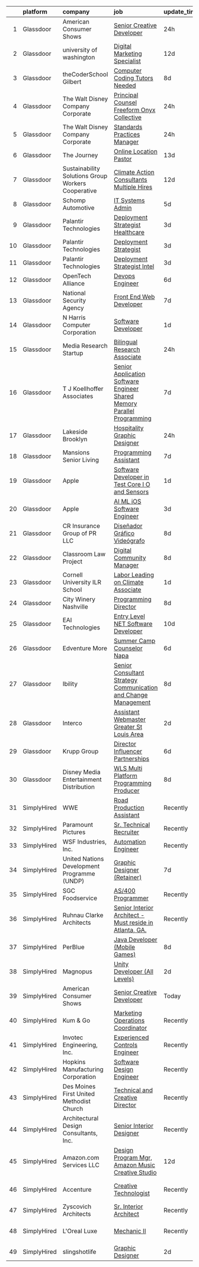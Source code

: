 

|    | platform    | company                                            | job                                                                                                                                                                                                                                                                                                                                                                                                                                                                                                                                                                                                                                                                                                                                                                                                                                                                                                                                                                                                                                                                                                                                                                                                                                                                                                                                                                                   | update_time   | location                     |
|---:|:------------|:---------------------------------------------------|:--------------------------------------------------------------------------------------------------------------------------------------------------------------------------------------------------------------------------------------------------------------------------------------------------------------------------------------------------------------------------------------------------------------------------------------------------------------------------------------------------------------------------------------------------------------------------------------------------------------------------------------------------------------------------------------------------------------------------------------------------------------------------------------------------------------------------------------------------------------------------------------------------------------------------------------------------------------------------------------------------------------------------------------------------------------------------------------------------------------------------------------------------------------------------------------------------------------------------------------------------------------------------------------------------------------------------------------------------------------------------------------|:--------------|:-----------------------------|
|  1 | Glassdoor   | American Consumer Shows                            | [Senior Creative Developer](https://www.glassdoor.com/partner/jobListing.htm?pos=112&ao=1110586&s=58&guid=00000181b369fe43846eff68e01dc46f&src=GD_JOB_AD&t=SR&vt=w&ea=1&cs=1_f6aaa6ed&cb=1656572477483&jobListingId=1007970558307&cpc=1120CD366D53BFD9&jrtk=3-0-1g6pmjvjbg4d0801-1g6pmjvjojoqf800-b7deb99b90d15670--6NYlbfkN0C_W2lilyPG5cn45zLqKUj4kAXsYkOfw2aTcO7iv8jUnihV1OApUPdGkzJ3AomHn0vI1fuYrBUDab365Seb4-JM0cPtBrWR_a5xAMQQeb3HOkR-XAVS-EmOFJk0agdUfC7IcvW9x4OY6w6xa4yhdL9-teLzFPCTTFPIJ-Afh2rwz3QKlciYP5hA5XyM4xhgAif8IYpSr_-U73a1Xhnj-ozZe-PRVBBD7OiUTlXVCextjshdYwW6ipEncZHQmUXhgC-iYimkYlSX-GDkQMfQiov0TO-C2wvMeUbbdlMtj7kTtLa_hgYyeRfPUOvk5GlQrNxkPd-8m2AjDbediwn_vb_Ss8LXzyG9EI6vH51ZH6zG0-K2FLDDz2ODW-wMWQIVLkPle9f0KorqRiJ7H78vYupX5JLFLdx5GH0wSYlejcmCVTMK5bLn4S1zx1_2-blj9vlahNC-UrCZ3ngiBZHKhaqSiNvzSXmvyf72VgHcFK0LMsCmmfV0RdQtAb2YKrmN8Rw%3D)                                                                                                                                                                                                                                                                                                                                                                                                                                                                                                                    | 24h           | Remote                       |
|  2 | Glassdoor   | university of washington                           | [Digital Marketing Specialist](https://www.glassdoor.com/partner/jobListing.htm?pos=123&ao=1110586&s=58&guid=00000181b369fe43846eff68e01dc46f&src=GD_JOB_AD&t=SR&vt=w&cs=1_2c2b67d9&cb=1656572477484&jobListingId=1007947679267&cpc=C63BD00756FD6F58&jrtk=3-0-1g6pmjvjbg4d0801-1g6pmjvjojoqf800-8a0539b4ee6b8d92--6NYlbfkN0DohHzQxeOxX_wriD7Kc2ucdN3pLwFBHMbTh_EvgRw2ky5_gow8mNcADqyvKjjpt2CgfZ1kYtPeBfUWKrNA_78jGbLUvVnxgijOjKogB892KoZSK5POCtj0fWIO5RKy2pjUzFeNW_5ReyelMGoggyNGVsSfbfDQZvNNeSYjA_acxWafiDlWfUWlbmBnEAwZI5f1cy1umPLyh9aYKCo2YB-DtA2cXDzuYkmeAUV4h-mlyUbvrqW0-dXx6-tWZ24FbBF3FlTZ1zqOVh86Eb4zfXNZtderP25O4_APGcJJESFto2y2XmweLuQX4gQqtr5NfyB6M6dZq9ZZ9dxSktqKdPL7Xmw4wY2NNaPE7COLBmHMGlmarc7WiLkEspXhPY2tMXl2qEM3lFRZQPGPBLFQMSi3mmCkpTiDxLcseijoi2guvWMov_lKDU_ZJk6UbqcaILnPzvV3kAASnxI0SKrC3wIaymCfGYm7_iP1EB5B0PlBJncycsG4JPm2G45DSbynREs1f6OAfGUqp3HZ2xRj78Qa1g0hUChJDschWzILD6_rcFTx3CKE_3Ubu11_ArCE7WkPej1sP8Hadov0p37T7fHs)                                                                                                                                                                                                                                                                                                                                                                                                                                    | 12d           | Seattle, WA                  |
|  3 | Glassdoor   | theCoderSchool Gilbert                             | [Computer Coding Tutors Needed](https://www.glassdoor.com/partner/jobListing.htm?pos=116&ao=1110586&s=58&guid=00000181b369fe43846eff68e01dc46f&src=GD_JOB_AD&t=SR&vt=w&ea=1&cs=1_30726e9c&cb=1656572477484&jobListingId=1007954651030&cpc=C3517E2410EFB392&jrtk=3-0-1g6pmjvjbg4d0801-1g6pmjvjojoqf800-413a95676fccb1ad--6NYlbfkN0DWtRa9NJfjQIs4MWRRqD4F41esfMsK79cV24t80VXfzfpF_nI5kuqSwZy1gxs4mp46hucab0H-UYTVdCZ5Lo0AXqB3qhS59IMK7IeLLAxvBN_atJ6V7ipQaQMl7Fzn0jWUpqLLU6geUfXN_0GC1p2nAH9UgatD4agRBBX5ZGgUF5Rspg_8E8KKNmhmuoLkrKj-2_lP0Sh6g3iAD2-spByVYIcciA7sGdfKvV54e4qizBiKTRDLeyjsEpgna-GXcY6O3zglSqVRFLYWY0s10NcabpHc9Sx_ts1pXVSuojF2oAnnHU7tVfMDLOUr45s4r6JZTn3pp0Oh6oQYzCxpbaprun3LeNNLRSjP0GzGVGIlhPUc73Zb_4OZYMQc2mvsWBkszK3a0n_GEaHhvZDsLVFusW2m8vu9x-gd-hadsm7zj90rCIDUQ-uQV-lpTlQFgx4EswCuwSypMBvIQN0TDHstANrNWxdZnUVT4_5-EbsMv9-CE0p5FFFRvuqHWCTCmcXwN5PLpzrsIg%3D%3D)                                                                                                                                                                                                                                                                                                                                                                                                                                                                                                  | 8d            | Gilbert, AZ                  |
|  4 | Glassdoor   | The Walt Disney Company  Corporate                 | [Principal Counsel  Freeform   Onyx Collective](https://www.glassdoor.com/partner/jobListing.htm?pos=117&ao=1110586&s=58&guid=00000181b369fe43846eff68e01dc46f&src=GD_JOB_AD&t=SR&vt=w&cs=1_d413954a&cb=1656572477483&jobListingId=1007971307454&cpc=14D5209370AEC984&jrtk=3-0-1g6pmjvjbg4d0801-1g6pmjvjojoqf800-e66066d84e18368e--6NYlbfkN0DAFTyt7pbDCC2JPO79CSdi1dIb81yjczP5qsKcZIxgiYm3-7g-689UEQatzShMJRVxzQ-B08GfY8ONkOLg96P8v27TH1Ms7lVpKmEXr-sLny9L78Gz6uXJEtvkP-in7YAB2lOdrxgzyVzMObvRglmHzfMx187D3yZFIrD2GzmOReD4K4bKtyJ2A95rgpEb6JIRJokdNH888AhqXnea2RDk_giCkls9LURT2uSn7ME5x8P8_aL7pKnaz0fLm25syG4J8BJSF4fMH7gwj3v0szN1bJpStBmGUMpOTDSGo0Liro2H---65ek3fUabjZV-NE_O8bJQ_DGNUD62ndIWbMPNPsALPBFWx-4g_bE0uuDWf8VvKjMPy0yFXV5m9yEW1BeBl0iq8_wkcYOhP8xXmuxNuJOjiPwJ5WAEMoNjRpJH_ROHV91qUQbsvNnzr1FzJcqpGWwxMoZTBA%3D%3D)                                                                                                                                                                                                                                                                                                                                                                                                                                                                                                                                                       | 24h           | Burbank, CA                  |
|  5 | Glassdoor   | The Walt Disney Company  Corporate                 | [Standards   Practices Manager](https://www.glassdoor.com/partner/jobListing.htm?pos=119&ao=1110586&s=58&guid=00000181b369fe43846eff68e01dc46f&src=GD_JOB_AD&t=SR&vt=w&cs=1_3df5bde2&cb=1656572477484&jobListingId=1007971307449&cpc=AF02A54CD0F60729&jrtk=3-0-1g6pmjvjbg4d0801-1g6pmjvjojoqf800-c6bfefaa4789feec--6NYlbfkN0DAFTyt7pbDCC2JPO79CSdi1dIb81yjczP5qsKcZIxgiYm3-7g-689UEQatzShMJRVxzQ-B08GfY0CgBG4JcjDx_l22Xc5xKYc9h5BEcvd3IwkfDJGZ0ZWsVP9a99pLCxZiqM_NodzaYcPGs99N-a7YZioK2jxalJlPeeqD_ziwJBlv-lkknmX7atcveRdzqgTHSq53G1ncycURmR2Jtclu7b5b-0xpIQNDRwkX-O4X5vWGk8GqIjqqXPGpb_ke9u-D1-ftGrNh2U_jUknLOBrFY15M1PqXI5JAn5Fybfu3g9dpYYRX9ZGmyjaZfN5E0e3hJZUXAlQqbS-bJBLMU-1oQ9-X2LnYDDMibjJNx75qJW5UxtMWMiGejs2qowwcpbM4wUFLb_ZoTHC3J_d9-5W-Ztg1i3AXJTJTHokRsIeOAXxiULdwn1CVYLpNupquW60HFI0lTS6_zg%3D%3D)                                                                                                                                                                                                                                                                                                                                                                                                                                                                                                                                                                       | 24h           | Burbank, CA                  |
|  6 | Glassdoor   | The Journey                                        | [Online Location Pastor](https://www.glassdoor.com/partner/jobListing.htm?pos=102&ao=1110586&s=58&guid=00000181b369fe43846eff68e01dc46f&src=GD_JOB_AD&t=SR&vt=w&ea=1&cs=1_b52f3c2d&cb=1656572477481&jobListingId=1007944879859&cpc=8EBC6093F3E034FB&jrtk=3-0-1g6pmjvjbg4d0801-1g6pmjvjojoqf800-b4a4b1c5b92e0f10--6NYlbfkN0CNayYzF1mBaI40OgT78t3Q2d9IxlwDzhsYR4HK7epYUe4Qw0M7PF9Gn59fSGdQkTAzzU-BJB8hWeYfoMbCY8vnI9ioQ3E0I30g2ftwdTPTy7QvQ7dPytKLCdsDJckzrtfJlvLLuQs_M06fUV8JvVhJDQqz3fEAG78F_pUNYV0cjwKYlkTBK6XIPD48VK4-txNbLiVlhTc4TM8t7ck8ROkAhhcdGqDTSk3bvIlfzjKSGJ0cPGkoN0yu8VxcJgZh3aPZQtb70MxQEavWVuPJ8NXT3dSgG7Ow1-ghY2UQ8x5JihKujtrWB_19w2ObbbK8HWHOMR8n-sfDobYNCwq28UKCjL9UrGWmnNir6ajEQrDa2992Kx9caGplmkZovhsPvDPV8o527Zdd6UDt1OCrFMK2w5BggrsC_f345sTFzToEzpfJYEHS-KitoCKzK3SGLwMd6xxWSxmcSESNDBD0wmzkuP42DE1skq2u5sQ4q_6LgzN52oDB_Zygka1HVDdrFBQwnxDhMeh_xg%3D%3D)                                                                                                                                                                                                                                                                                                                                                                                                                                                                                                         | 13d           | Newark, DE                   |
|  7 | Glassdoor   | Sustainability Solutions Group Workers Cooperative | [Climate Action Consultants  Multiple Hires ](https://www.glassdoor.com/partner/jobListing.htm?pos=103&ao=1110586&s=58&guid=00000181b369fe43846eff68e01dc46f&src=GD_JOB_AD&t=SR&vt=w&ea=1&cs=1_c4165272&cb=1656572477481&jobListingId=1007947496033&cpc=92BEE8AC7E71C1CB&jrtk=3-0-1g6pmjvjbg4d0801-1g6pmjvjojoqf800-534572766a31773d--6NYlbfkN0DtdU5R-ToAv2xdkvsd8oJSGFfCO0ehaV5AhNAfMTO2EF-sZKwSWNbtTab7pIrGIWq0I2HzVvocq3jUtLrkRJTgFrlcZFGMge_EZdy0y1uq5TIFYoj-trbVIzdU2tcZMz-l-6YffNgEWhkmHp1FGqRo-O3ptfdg9eiQPSj1x3PJXzrqgp5LHxpZM4AsnfKgRk6RS3T_LynEn6nL1HTRk3TwpVm_3lmglEWt9_sED4p-MkC6BpHBfJey_M-9v22PDRrddujRyvuau-eSoqeA6h75pjQ8cLow0MLps7yn6R0qYso_OfB_VVw7rZ8xokr5nBK96e6GoQXqAkHmKRh0-P_i0ds-DI2sUYxxp3yT_mwEENa9FqOC9hjkunCl_Y62hJ6QLW-2_Dj-SbSkRu1lDu-T49kTQZrZwO8ObUq5HN2Glve9iOU2tF2vvN8WE_HSsyzhf69cz8TGXTX7SMTmEzktpS4MzOjAp3tLXUAyLboDFoJDGf-8Fk2uZRT6mIyv4wqoc9wEFz2rS9Z6MdzFDF4-AjYbDTEQ2c8%3D)                                                                                                                                                                                                                                                                                                                                                                                                                                                                  | 12d           | Remote                       |
|  8 | Glassdoor   | Schomp Automotive                                  | [IT Systems Admin](https://www.glassdoor.com/partner/jobListing.htm?pos=105&ao=1110586&s=58&guid=00000181b369fe43846eff68e01dc46f&src=GD_JOB_AD&t=SR&vt=w&cs=1_86e32234&cb=1656572477481&jobListingId=1007961841572&cpc=292986E5893862A2&jrtk=3-0-1g6pmjvjbg4d0801-1g6pmjvjojoqf800-3bb18efab67f0d6a--6NYlbfkN0A8ZMKG7zTudAAPfQw79Y0U7EdReUZql8HHyjY-vKvFpAGYXyW-fDsC_LNPfhfx_2nnZOusIQ8ZRPOQmvM4hGvCxzY9KggaOdbOVImb4icAhQOczWnoQ-oiZSj7xeIOO_aK3J6rLCGjz0n7jHG32-ksxk1odIoRVCuF8R4RcKiIGhIyO8odR0xDA3CNZSir4tgKj7A2v-B9zRKBHoaL4knzv_Bddf103iB9pCivlP1cNIvmasZntxZi8tEP1ncmZkWpdLsoO2RGvswqOYW2cT1eEuzf_OV-SiN5yMWr3udjw0cFoEnX9VdE2soSxJlY5XV_PEm3jysEHbX1k5BokfUBq-fOmn3hoJ7wkJ5Et89WNJjTOqS3bWjHW2IDF2vp12SeIrVSksC61YZqWV40Qne1bJRFOc3x0ewRkp_TMlStiCxTNkAuyhZ2_3ssxn9ko_G1thj4PBxOvRNpOFOHAS-5pp3OkZ6oSZUmFCiFu5rhV3Ting-0AJxeBuQpA7hdufn0Qh0RDuvgpadSZr80qmB6z6Q5S3N8APK5bK1AEx5R2HHIE_jU9fD7PywAdDTAVwfuGDMNeOVnr6MfvPSX-YjGZI0pjG2fdtM39rDMhtRGfVlOLsJIR2LEFffw6UBYInGPGoJcJ7ZJ_C6SfGsBKRMDz4HgdghcK1hp539ok6ke8ibZToPJ4S4RhBuvYVgCT1Hig0qlzmb2YQOE8X8P1TSwb9wpCXsC1TtZE5lSIUdq6n1UnSxOGMoay9-IUe5Gs7NnoP4sgtxYb1_FzW_hmGOhQm71_clj7JbkizSAHkzslwBTs33U50dY1kOUN3vXWDh8MpQKd7BGZlh3cdCUVxag3QHgEz6kebGmBu-0kgKs5DUMeVhybeuwqe024NATJYq5dplySkgvO0ZspIrNTuMrqBvGCenhAjyHFEPZqx7MpgkiIxx7grIC3oMTECG_mMWXwCQ5cXR0lpM2KJOLyu9M)                                                | 5d            | Highlands Ranch, CO          |
|  9 | Glassdoor   | Palantir Technologies                              | [Deployment Strategist   Healthcare](https://www.glassdoor.com/partner/jobListing.htm?pos=111&ao=1110586&s=58&guid=00000181b369fe43846eff68e01dc46f&src=GD_JOB_AD&t=SR&vt=w&cs=1_a71ee396&cb=1656572477482&jobListingId=1007964756153&cpc=AA7790897323AD50&jrtk=3-0-1g6pmjvjbg4d0801-1g6pmjvjojoqf800-9c95cfb3b797bad9--6NYlbfkN0Brd2bbJv--kwJLf5E6dthOUocw0FyT9949Kzz66cUevmgVuLUFWYj_oOBcuZnSDrNAJFZvqBCyTzUUcVvoJsrmcd5meaS7ZIbuivOH8JDbotkgLTy_BF-KlRAoI0PujbG_HrYuhyWcMc4Wmvzs1Le9gY1j6oLwXhHI5JZuSkzzLcy08PxnzJrmBQPmU0s9fEF3wDgjgh0qtL4JS5lEocLeyC9_4MkyI10v52vQyGO0UoEMIY6MfPi7A7RbKH2sFX989yNZ8Y40_PMJY2o8IcRYs5U31mczxtjmjZUNdVHntxt2PaMkhQnIYUlNj_UOfIUgSWN2O0_KfCNL81BjkAOTMph6a3xxzfl6TJvqtD3LXUji-OaigUQHIWk90ktEdBpxUBR21rPMeVQ8h_HtQ3i6okG54xyGJx8UuxX2vhFMDAp-cI6Q1ro-yxWBqMGPnMg%3D)                                                                                                                                                                                                                                                                                                                                                                                                                                                                                                                                                                                | 3d            | New York, NY                 |
| 10 | Glassdoor   | Palantir Technologies                              | [Deployment Strategist](https://www.glassdoor.com/partner/jobListing.htm?pos=114&ao=1110586&s=58&guid=00000181b369fe43846eff68e01dc46f&src=GD_JOB_AD&t=SR&vt=w&cs=1_9be4465f&cb=1656572477483&jobListingId=1007964754558&cpc=01C0F35AFA5AA31B&jrtk=3-0-1g6pmjvjbg4d0801-1g6pmjvjojoqf800-6d368272253746ef--6NYlbfkN0Brd2bbJv--kwJLf5E6dthOUocw0FyT9949Kzz66cUevmgVuLUFWYj_oOBcuZnSDrNAJFZvqBCyTzhawPcfYIMZZsY7mA7LzH7k6Y03MXMzDb7QgqfgSLBAvUT9j0VqihKqbrG_er_hGf9qzBM1cBt1lWcms1Bm5sZOFV7sfmrh-6QtcTGpbjySAkfyFeVrwoUsenC6jdXrLKx8PP0S2Fnc9H096O8oHHhFAUqxZ3oTxVofrZVUpK6lcRQ7o88ylK27VGWxNlMhnPCcBaw0tHE4NQSH9jI2ISb1ORovVp4egKqMrvNYY9Dtc_yASvRXICIGe0y-_p90Hsn-Y1QBLxDJS6JKehf11tt1WEIKuBJpGtAuF3Wcz3zTP6MX8pssySOB7_3l-89ujE-3tu_u9EuZgkNrQ52ytZol3q62Wg-YkcNcV2Mlx5A6W4muWhbZjLo%3D)                                                                                                                                                                                                                                                                                                                                                                                                                                                                                                                                                                                             | 3d            | Washington, DC               |
| 11 | Glassdoor   | Palantir Technologies                              | [Deployment Strategist   Intel](https://www.glassdoor.com/partner/jobListing.htm?pos=113&ao=1110586&s=58&guid=00000181b369fe43846eff68e01dc46f&src=GD_JOB_AD&t=SR&vt=w&cs=1_5630630f&cb=1656572477483&jobListingId=1007964754569&cpc=AA7790897323AD50&jrtk=3-0-1g6pmjvjbg4d0801-1g6pmjvjojoqf800-dad86821b9c8234f--6NYlbfkN0Brd2bbJv--kwJLf5E6dthOUocw0FyT9949Kzz66cUevmgVuLUFWYj_oOBcuZnSDrNAJFZvqBCyT2BQptC6qWX4IJQfaVMFkdFwLd2v42_DpK2KVdr2fR5wevYHL7HFkUMop1EZ9rCT4eTBDctmeNBs1zS9zje0V7bd3prU5YJqsCaUnw5PpC7VlFpz0ossnboY04uJcltCwa6D69UDfCzcraS8jbopHm07uRd5-SOKtYQfEuc-it66vqWEjbQiuyRkuEQjGmIthsfgt9VG4pMiZCbcLLGzWxmBqm2tgqGASpaa6_iljaEduE42PrnjD8qgD21stlXs61zI7XSLmwFJrrjKb8Ul099nRLfB7o6EvqnlFS6mEZdrINLo1bL0Bse6-GDXWbvn-QFHblkmgobm01rLpvZZsx6ys41fsWWSf80d_dWHJpzG_7vBxrJxL0E%3D)                                                                                                                                                                                                                                                                                                                                                                                                                                                                                                                                                                                     | 3d            | Washington, DC               |
| 12 | Glassdoor   | OpenTech Alliance                                  | [Devops Engineer](https://www.glassdoor.com/partner/jobListing.htm?pos=104&ao=1110586&s=58&guid=00000181b369fe43846eff68e01dc46f&src=GD_JOB_AD&t=SR&vt=w&cs=1_1cf737d6&cb=1656572477481&jobListingId=1007960758723&cpc=179A63ACDFA89555&jrtk=3-0-1g6pmjvjbg4d0801-1g6pmjvjojoqf800-4d83bbb3af78ed1d--6NYlbfkN0AZhccrYCUSJlZEde1UnGXnwlG1V9FU8luw-eezWnVYrwkZU9Nn3vDPADy_ZHLbFy3yfDlspQDcW4cmR2Ldsa663osCdoH65t4n9b3ADjIZKia4Wh32fzz4ISQTuTiL0FbWqpPoFG-yg-mF21YPvQfOLIpEnM61qJqEBrVaSxUAlpDXt8BGTuW_cdZ9-YwoCievFYWOnFBzPYnLsy8afVsgrCoCAbaHZb5TcGZfz366c6TcwtgZGD16zuVMgTmtZsNOo9foSA2mn8MH5h1WIC_7DZfmQ6cZq7C1YL8Wh6-lm5Q05gVPz2F4q-c6AkhpZoK1U2wyR6Dc5fZsM7Y-8ImIfD2hKZl3es325CZ4sv1oLW0A_7xs2unS6z9FZd8yNdv-9g6XdReACLQYiAdQDHohvCLOg9hhdH42gLPd6r-k-zvMFiRS19uz_cxNHOOtd5o%3D)                                                                                                                                                                                                                                                                                                                                                                                                                                                                                                                                                                                                   | 6d            | Phoenix, AZ                  |
| 13 | Glassdoor   | National Security Agency                           | [Front End Web Developer](https://www.glassdoor.com/partner/jobListing.htm?pos=127&ao=1110586&s=58&guid=00000181b369fe43846eff68e01dc46f&src=GD_JOB_AD&t=SR&vt=w&cs=1_e630b0b6&cb=1656572477484&jobListingId=1007957279298&cpc=723ADC3DFE402989&jrtk=3-0-1g6pmjvjbg4d0801-1g6pmjvjojoqf800-7043e58df719583b--6NYlbfkN0AC5S5KfpcrE62cRuYLg6qW_HWiPjKHP06qk-AGfbwYtGlr3wcSMURH9oqKq1q2FCfY-DrG8Aq1mWNcuIgXlub4Gzg7YdF0VQylb8Djye0uQJEe6MR1DUIybqRonvXJC4HR2ZuZ1_Xqm01-MXkHzJlQ_YRjbuVLHkd51UrRYPjoNLmqZ6_SOCRp3ha1CkQTJasX8EaOksBhShDvzlpgWjwQ5FwJDwYi4lVR05wJvIN9jrDSR-vJBy_0lkYUdEcDudUw-0uYgVo7Jh6wn5kL_1hGpPXhwprAqNaumq5IRdl9omTaWtJAPmkFWN516x5MgGmoyHmWFP25dyI6-Z2Jhj22nB08rlNv7Ab1s1GpMm2Mw5wcZEcTNFdXL7F6A1kK_3bW32mPMwC7SYU3Zr2UQ2h688zKBFYlMrR6D4wFtsZBD1r3C31DLbtZ2cvXC0GwUYC6ffnNPHygKoO9QN3zs3cLzsLYrQHqe_0%3D)                                                                                                                                                                                                                                                                                                                                                                                                                                                                                                                                                           | 7d            | Fort Meade, MD               |
| 14 | Glassdoor   | N  Harris Computer Corporation                     | [Software Developer](https://www.glassdoor.com/partner/jobListing.htm?pos=122&ao=1110586&s=58&guid=00000181b369fe43846eff68e01dc46f&src=GD_JOB_AD&t=SR&vt=w&cs=1_7c6d41f1&cb=1656572477484&jobListingId=1007968556628&cpc=9DC6E4D8324653EE&jrtk=3-0-1g6pmjvjbg4d0801-1g6pmjvjojoqf800-116bc002428a099c--6NYlbfkN0ABGFc2BqpsDO18QcIal-P8isxvnk46K7l3jdSXbRK7SXMucg0lEI2k2ZIB27VbWCsRrhFjy9kzmeZR84tqSG0TBgLp7OKRIpZ3sj30Yr4oZqQY-85gpUEpMNsipIhJ6SipHxeo2MyysBFGRwMMHN6FJtzqNNAMOxluo9uSRFSVsspXAd2F2aug5JH4-RdsZFzKkEjtXe1cEHrfnz6PVvGVfnbkpqAQAzcMdm4YJarfStHgDptywfBXfgOcPcQiZT1c9-raw1GrVHePc--pek_UQJYa4Keo_ZCsy1s8iwXlMGKFG2VMmn2hCfGJZ0EoRGnxcuUFQmpS0o3dhW2RWU02lm7ELVGdJfxVs1tVHGpiTxo6awryjKGiQCkacjkzIc3ZXXu86u5UP9XYH3P4yR5afx_C0yNWPmb0pqb-sP9_OQtv1-Fe1KoEgiUcQd_q95s2TLuIdW3q_3utph2q6_r5KxuPQw7gsfhKK9T6Pt9Mbf1Kih0C9U_xgLdkbzvu0CxzU8QwwJToC0uc5VBkHGCi9CWn7ukj6y-BtPvmdMhW36SJmtWunJbd)                                                                                                                                                                                                                                                                                                                                                                                                                                                                              | 1d            | Remote                       |
| 15 | Glassdoor   | Media Research Startup                             | [Bilingual Research Associate](https://www.glassdoor.com/partner/jobListing.htm?pos=124&ao=1110586&s=58&guid=00000181b369fe43846eff68e01dc46f&src=GD_JOB_AD&t=SR&vt=w&ea=1&cs=1_c9ae7bdd&cb=1656572477484&jobListingId=1007970972585&cpc=18C9CE28155C17C5&jrtk=3-0-1g6pmjvjbg4d0801-1g6pmjvjojoqf800-084eaa838c3f1e67--6NYlbfkN0CaNrT6nWOTfz-nhbI4mduRv3BUH8-RVHyXpTAVin_xInkpwnCs_iFKswyvmujIq7tD1ZMpCNnCzZMY7woqIKiZB3hofcllRJ5pNklokVXbk0OEwyoVLZJBw32GcfF-qBwbOplQd11ZKrLu4tIWGQGgUgCiTqKGyucgVxNeNE0cF3f5_UJX_fvj0lIjqz0Ak1H6YwaxsReFvUnvojpuj9u6NHe9h8sd9StU5RAbswiMn5iu7MGT-ydvm1LiUkQlOeMe9fWWQRHajQdhG5z4mhVItoYJ7CJGec_fmWe92K187iLilQi2AJ7y_rybJrISW4_RacUbLIJXzxAagsxyOuegvlbi6XyJsd77cAJ0-H8smRzX_kZyI7l6k47dbXowZ62OkKuiARBywCbsDQU6imxCVVfpcv6wV91jxu8OjJ-AJXil4PEaNdv_hFO6bYMivZHR5Qj6k9rxfFX2OpOmXy42VpCbztCFP_6oCAMeNxE1fJZlIrxT1CBOmgBjyHk__5Q%3D)                                                                                                                                                                                                                                                                                                                                                                                                                                                                                                                 | 24h           | Remote                       |
| 16 | Glassdoor   | T J  Koellhoffer   Associates                      | [Senior Application Software Engineer  Shared Memory Parallel Programming](https://www.glassdoor.com/partner/jobListing.htm?pos=101&ao=1110586&s=58&guid=00000181b369fe43846eff68e01dc46f&src=GD_JOB_AD&t=SR&vt=w&ea=1&cs=1_247332b1&cb=1656572477481&jobListingId=1007957231907&cpc=45BCDF19B4713E2C&jrtk=3-0-1g6pmjvjbg4d0801-1g6pmjvjojoqf800-e98574dadd4a83b9--6NYlbfkN0ATCwtdziQwx_N9uxWqz5FXGL_kPCSrLwOU9U6OXAqyDH6RuHaJed6Byr6fA5GJk-ldW9BDxiM4cQT5pOvAEyTwG48iypDPoBC_XE3zK0DJCk7F0dAX7AC52RA8YooUVY5m8nAp1Z1YMdSHtVarJX8abxtiJEkrOLGFsznqV2T3NHxebRSL1VnHFNMxIVeQiegDFZ8U6S6YU5IIH9578XU2-xA_K0sXqj7v-vgMKb0NVSDTjEA_y02_ZkcJM5X_9JZbRz8uTD9e4MJB7Poaf-cOnbjOk0-Fd4CiGi6me3dpVWVyu2huRLhPUTRfNFMFkICrBa0-uhdb9shsrHI2VsXapnXZYLikKqkLhOIk1hO40eQhnFaQWx_6PceuGnj-cS0_7kOwLOB5tkA7MPMO7kT_xS96bz8a-GJF3iRHAaPq-MWfegDCDltiwdhuRHmQ_tRqX6CveS6J3bLZAkTFlK0YXFOGelSkoZWricPM6wWmTinx16is2VsmtJMFsn1w7AO8_onODfwvrHkBZWyMqw3zKycrIok88PwMLiA289iik4ishw4bl2KbGGUtuaTqWELQiAxZx8YQCA%3D%3D)                                                                                                                                                                                                                                                                                                                                                                                       | 7d            | Remote                       |
| 17 | Glassdoor   | Lakeside Brooklyn                                  | [Hospitality Graphic Designer](https://www.glassdoor.com/partner/jobListing.htm?pos=129&ao=1110586&s=58&guid=00000181b369fe43846eff68e01dc46f&src=GD_JOB_AD&t=SR&vt=w&ea=1&cs=1_4db99246&cb=1656572477484&jobListingId=1007970771754&cpc=5EFBB0462F9C6B7A&jrtk=3-0-1g6pmjvjbg4d0801-1g6pmjvjojoqf800-f7033fe1fbce96f8--6NYlbfkN0Bo_CM2a8GgFIiw_-9fb5ug3xmG_MFCzpxBl7ntROtVZWPn7y6aQ-3fJEQFlpvWjuQB3jSga2YralZP65S-l_-hJPv5gG0J4X9GoEN4uvvGG7_yvngt2YXibrSipnvVy1K0uOngZ4nbThnyEzwPpMsPF7SL0CBpa-Cp7-zGVr9Pp-3guYk4shZgaiuudjies1jIHUhlqtWtBehPNWKy-bDeGu7vJ_tpWQX9LiwMIkh6akNWZb0fVX2WHUsiF3H-pzv1TiDzldwOHTsF3rfr4Ro9dzxkhzrXJ0zJUUpeuaDn1dDpbcdGa0VoATRhFZEtlNpIjBcgQGkrd-FpztgiuCONgCaiRPYJ5sAC3uXQ_yT8tZuSWEd4lbJUY_QU8pCXspnZsWb21_z-uGEYgkwKSG-HbnIyb1tTQv73yuMHytGtjRZIuq5_N6GxTOE66OPrTPNxgvk6U0B9JuAseVoWttwr5AcU9zE-U2EZl7pyQgvW7hMjlWfg0iN91MCsm2oeiWH_yR5vdlKHoA%3D%3D)                                                                                                                                                                                                                                                                                                                                                                                                                                                                                                   | 24h           | Brooklyn, NY                 |
| 18 | Glassdoor   | Mansions Senior Living                             | [Programming Assistant](https://www.glassdoor.com/partner/jobListing.htm?pos=126&ao=1110586&s=58&guid=00000181b369fe43846eff68e01dc46f&src=GD_JOB_AD&t=SR&vt=w&ea=1&cs=1_2ad3fbb2&cb=1656572477484&jobListingId=1007956915851&cpc=39A4E8CE329AB187&jrtk=3-0-1g6pmjvjbg4d0801-1g6pmjvjojoqf800-2f1c019d13b4fd43--6NYlbfkN0AO-lx13pzomzdSppJUWL3QXsQT8oyFk4U4LWH8QC50CmdwjmX8DJUkcbENWhdvFmIXsltmw0_xhBlUtpcQyyLPwsfv140o7OxeWAx0hp_GEBd64cF6_VqQe7_GbLdI_tbjECpvqgDj_nPvm26Ykc6a4k1maYbVTXPwI44RwiDjkSd8XBWgasMW9b9uOiuT2xj44OdaTT4biXh17APW2k0qi_UsUrYfKUdALcFMbDKWOTevimD34TTMpx3cs29xjwopADcfLtAKyfplOVXGSZSGCdnDntS0nud5tXmsbSwsh9_rhv3KM1_hPokIB2Hu8O_SbqaVrZa95xIC0msIWJDTqJuc4Sw8sr_pvJla7EEh15tKhyxDcpyYM5PCBVZ2H1gMyJ6qKZUZC1ZRWtBKlgum_y225pBwNuccs7rztxD3fvbfiNK0d7cTqYb7Uz-lQtn83wnRLavsi5p2_6FyiD1tLRIZS11lbsi0I6vi2ZdV3ZUarjgs5YNBo-y2-VQiMVI%3D)                                                                                                                                                                                                                                                                                                                                                                                                                                                                                                                        | 7d            | Alpharetta, GA               |
| 19 | Glassdoor   | Apple                                              | [Software Developer in Test   Core I O and Sensors](https://www.glassdoor.com/partner/jobListing.htm?pos=125&ao=1110586&s=58&guid=00000181b369fe43846eff68e01dc46f&src=GD_JOB_AD&t=SR&vt=w&cs=1_8ac56486&cb=1656572477484&jobListingId=1007969937663&cpc=F41FEAB56D215062&jrtk=3-0-1g6pmjvjbg4d0801-1g6pmjvjojoqf800-fc1fc101311a1f86--6NYlbfkN0BvKrLyj5gPmtZO9T8euul8TCxuuKNOtzRJOomxnwSEodTz2Bc-sPZlC5mDe-NOaJgcB3GDJi0GxMbBKHuuAMKFHACK7XkFrpLVJkvAgSNuz55nl_bsMInC64RVt68IAQd_kTQ89SwVPBA2m_sXm6k1j0Rl0ePgW4NiXUqKTaxeeD410X8uNcHEr-Qs7x7-HzhsdrybQnftnIsX7dX6hycKehLYnrBpkUJxvJL709Ph_Hc64_SKGcYrrhF9iyexQGE0hZFAe48nNZfxn_r8hgRSGOCrrQm-BxajyvgaU3x0M_xSMWumj8FRuvMDtwEs_ImzQSiNFt6QMXj3PAXNak50v6fg02eZpXIiLdi2yTQ2UcyuzaiU7mmyccvWnm2C28mSuLMut61RHA3v7DMXmiqZIeuFU-IPcMFChlMXx0QaWUl-EjhS_6dl6yP4myJO50g6DzPVFaI9r3n8fgFklBL9KSV_-vmybipS7-vt52fRJCYO2i9M3oa3-Ni83GB1kKGjj_B-C_1gY35u7s6m980nYuvZeNvqHFiQuok0dBhNsMXGQimRGJim0hH1VwP0vvZ6bp5o957XLHCu26Pj_qg-hISb1W3Iab2XaKmCMTCTpvM2LcCVXjU7GGnAXlPUa9VMqEQsFhUmxxYDS7spoRzWR6M4Dimebkkd_WOlaFAdWqaNayiCP1IwwxVflXXao4Ru5UBGfwAS6dxipH-daGiARZn2hxkiX4Ji-4CJ3v6PixkZd6SOvfcclrs6dwxdyOarJpNRj4Jx-aRjqWKZvhXPPgrC7OfD9qHT0ePxedrX-XXvHAm2pilVkxTntoo22guMMuZx3-RhU51fvyIS5EZ3zOkoXqXvFylunqCLgNdv-Hc-WIcjOSr0Np7I1G3vrmqsI4oW2kESqaq7JfOj7pzm4IQV4-YXgVbDXcWZ0AOGPYnulnWtPu0MQ-5ibOQsa9Yu1qm1ImszWq7lE6rJz2FYxQnoao_zg4k%3D) | 1d            | San Diego, CA                |
| 20 | Glassdoor   | Apple                                              | [AI ML   iOS Software Engineer](https://www.glassdoor.com/partner/jobListing.htm?pos=121&ao=1110586&s=58&guid=00000181b369fe43846eff68e01dc46f&src=GD_JOB_AD&t=SR&vt=w&cs=1_e3274dce&cb=1656572477484&jobListingId=1007965233053&cpc=8795CF9063CD573D&jrtk=3-0-1g6pmjvjbg4d0801-1g6pmjvjojoqf800-b565e6cd9fceb2aa--6NYlbfkN0BvKrLyj5gPmtZO9T8euul8TCxuuKNOtzRJOomxnwSEodTz2Bc-sPZlhnHngINttDu4Sr6uVKjy371IUWOP69CyHe1xfvCaRnE5JT6SmGiSEz9dL_4PbWrzO6CP2X1ViNeooC9Np9P6jg_-k8bDfwSqsBsBpMnJDMamGA7QgeGwSFONVC6VnCTD5xVTC3QeeCQziu05cfuYB-2UqGhsV42MFOapy3ZT18ilVmccqY6RBRZyv8_vxSNcwdaBCon8Dynl1wZNNtA93MZraUIQrmxzY_yeNNNNpzf5j_ZaKrP0k7Sx8LVRPAUwTvz-SnXCNdLeRI7jhWqN0_kY9Xl2qbWLbfTti0iLRTUy5a38tX2mTAJ59j2IcctUO3WAL1Ht2XoDGEwDf2iIhCKdCC2AOWpfnSZUvhYfBRW8_51mIH230wjjGs34GQCQTPhcrSwpYxd4EsDlbApDNJjO39Hfw01MIAIPityL6H4HyPqgCkwW6yJwzDVyV6tL0qD3VNQLfrr6oBKz_UVVitLM5Gk36M4Q9u7RWYp_NKN80LrWftVFCwP7kRQqfD7uVeTzt8Qf6MM-io5UF7Gt5ZRrDW4ZAGwtJV15NJBJllFKuO79yV7FQ8YU2BhjT_dOKzsQQ9pPRAaaMz35ZKahS50J7jn4D59LIYQmRS8UY_mdKwyj2mHc04AqAc1PIgufUVYSyYj2jstMV73buN2rrYt6e7J00VV5ZzY_AF4M4qx9RbfzIV1KYPgIjy77jk-2mWZs8zPFHBrcWgQxIMkM1l28OUkoyOPv9JBeZhKtQwMiWbnuFLJ_RfSUYWIDHU-IdR3Lf2o80fHiMI9UByjwQ0m7dYK5APdawP6fhzoh9M3-zlkkOkJ1M1hu606OJBb6z7091yuol6aS99xWmw7vZGHxqsd0-BIa9K0WyxeA9Ymqx_oxUphyguGq1xyLS_AFGibDI4rypPM%3D)                                                     | 3d            | New York, NY                 |
| 21 | Glassdoor   | CR Insurance Group of PR  LLC                      | [Diseñador Gráfico  Videógrafo](https://www.glassdoor.com/partner/jobListing.htm?pos=107&ao=1110586&s=58&guid=00000181b369fe43846eff68e01dc46f&src=GD_JOB_AD&t=SR&vt=w&ea=1&cs=1_319b0375&cb=1656572477482&jobListingId=1007954220166&cpc=52D3555E595CCC3C&jrtk=3-0-1g6pmjvjbg4d0801-1g6pmjvjojoqf800-bd79941decb5a7e6--6NYlbfkN0CufqcE-87_s0mqRCQq8vSKwd1p-oSUT0LRnVS20b9SU5BgldK9xtHeyosLw1L7llO-ZITYR2PbIEx9_Y5znbfDjJIUB8dT8mTN3W1zUvYUOF1VLM8IILC_fyTutLRsvgh0A766jUDVSY1arKsIBk5ZoKWhjOBtrzVjJj8wogokFAEiPhqiyP1eghdV6qT_aTffKBgEIlLSEibNoqwYysCIix1sfDGreS2jVCH9rp0JaF-RaXJ6m1Bxfa9kZnoDLgZOSkdndDA5DvYvKKh_dw7Gd1PGcl2XWiqB7V8blY-4wjaC7VoP_DMKDfbSe5dUCRWHlF9cm5thrwB9_vLpT-8ayIjZO4lpThcW25H3jeMsoawZZkodkexH_hpRATHbhoC4iMbFGsMrUY2rWme0JQ8S6wdGp4u3ek3rSUTm0n-svqwCm5CN9AsESwteSpf9lWasXXVY-SrmTQyWrTFjoD-1XjlZiY1PJ7XYmqxE_5Z8CZpXerf96zoThIFC9MhixlmuOcVlL5QFwgKW0XnC1LVs4M37-RAWPmTzIrC4pvUKgdUgDJaUcYn9)                                                                                                                                                                                                                                                                                                                                                                                                                                                              | 8d            | Kissimmee, FL                |
| 22 | Glassdoor   | Classroom Law Project                              | [Digital Community Manager](https://www.glassdoor.com/partner/jobListing.htm?pos=115&ao=1110586&s=58&guid=00000181b369fe43846eff68e01dc46f&src=GD_JOB_AD&t=SR&vt=w&ea=1&cs=1_457d2b1d&cb=1656572477483&jobListingId=1007954695120&cpc=B6E9EE473EF69035&jrtk=3-0-1g6pmjvjbg4d0801-1g6pmjvjojoqf800-ec592b2a57f6e7fd--6NYlbfkN0BKgzQyzTF1Q9mOsR1amaS-juVGLjHt5Cdom-gEF9y-xS0Vel0hhr33ScurSa2xJMSXQIDoINYtnSo-TIoSKkZnbB_UG8QjV69hFyTQszB9jLrLPnQfRnT04hLdfL62Y3HY3MnZxdV1D4xp5JFWrHtOMLkWkjiIzoskbrVI39Vw-9m1Dmy4FBDY8qzAo9PvgyN-dJpgY3muT9tgfFHhQ6Q4o4zNyQNcxF8MXaMfn8i-OpDzjOBx67dZuPY_OzFoHrU4_ZkTlmOa7ca2QtTR0aSjNhN8Y2CrjA3-sMTSN1QVBAZr52aEb1oeKP3Y87sLSaZKArrK58GRpCsryxFv_rJVbpA8rz9GHikBJ-XCuRit2epsACWG0BoP8A_23_C4juCPzOwNawuI6FkX1MiHKS9mfVlkbEyfiV2JXaqvoSRyYx5bCG1NAXA_2kyy-FV11VnA2Ha7p8ep1Id6Oe2EI1LK3-0CZc_UPj7d4Jaxg5bFVpLbK36f3KeBnXXsfkeuWJJQ8d6iOKhS7w%3D%3D)                                                                                                                                                                                                                                                                                                                                                                                                                                                                                                      | 8d            | Portland, OR                 |
| 23 | Glassdoor   | Cornell University   ILR School                    | [Labor Leading on Climate Associate](https://www.glassdoor.com/partner/jobListing.htm?pos=106&ao=1110586&s=58&guid=00000181b369fe43846eff68e01dc46f&src=GD_JOB_AD&t=SR&vt=w&cs=1_b0f915a1&cb=1656572477481&jobListingId=1007968482691&cpc=6A461AFE751253A5&jrtk=3-0-1g6pmjvjbg4d0801-1g6pmjvjojoqf800-4e4a68f5a1ac2222--6NYlbfkN0CoJLPnPU4sD0S2UDifeidEuJgIBiNVVggxaDxq3E6OtYJvSUV8r6vDsLU5FlWfVOOKjwujr8yu-xeO92LxLYc4IrX3CvQgyRnJPVQLGiHfz6o-U0vS1oN5Nw3p6dRll6OEQgAtpTtPrtjBHiODZ0qacBMTlRWy3fVpkMOTd8P4RiWN-yI3rTMyoD-a5DwWTjVfPkHZheN-er19AkOu6JS8lz2izhhUolby3kS_tzWCvu6Z1H9Qx9yB9m3TALyP3BoJBeHNtsmSM_CJqX5W-cpS4OOy2m08bqWaQMQ0Tc60elERAhbvLBEXNGRovsJ8uDEpSyK9uSx3-a7SXjVyDceNbwNQjt7mk_F5jNGBjMShtANQnjFBc5jxKvMIF32GVaeNkBBMJDmyqUmz7qbqkv2eZZa6xDHD6BCBskFcFjyhMXYYjw4xVFkiFbcTJWa3tDLnqXDWqZbxZc1FYYzBmaYrJaZMWFVdH7SQJTThLnuocQ%3D%3D)                                                                                                                                                                                                                                                                                                                                                                                                                                                                                                                                  | 1d            | Ithaca, NY                   |
| 24 | Glassdoor   | City Winery Nashville                              | [Programming Director](https://www.glassdoor.com/partner/jobListing.htm?pos=110&ao=1110586&s=58&guid=00000181b369fe43846eff68e01dc46f&src=GD_JOB_AD&t=SR&vt=w&ea=1&cs=1_827d929e&cb=1656572477483&jobListingId=1007955670087&cpc=F0881FB4B112A732&jrtk=3-0-1g6pmjvjbg4d0801-1g6pmjvjojoqf800-55b8f97cbc100807--6NYlbfkN0CtKeHPO4P3l3SeZ88XSwfK4CRwQgJiFB3o4lDKfo3iA1pfJYmHNXYgDMv7WfkJwySGGI5PSlZBzm5D6wSCDbPoM_2HJf_3xVUrM5Fm7wL3vB0NVxPBhdDyaDNVfwSUkPfPMJTU0vW2AmVa0eGYfAOFON68Bs0e_hxdeOve2Psa0CL_B5piu8Rj2jfiMPfGnqNeKothfYkdI1ia2juvHo_XmgJ-cmNoHHD5Q52nHZ1SEJd27zwfxCtc7t3pYEIDEQshiIxpEQLNgeGPY9S3Waa1CWD4r4x1-hfzCrZbelEFfeS_6l4Rd04LtgzOy-fvXlCtEMoZ87Jdj1ReSrUsbqrK-lwhdc5PzrfFFrPWK3vpPYP64k4g6ZwIYAHHCmy0WdIuGo88SyHDgG-bUKhgFMVVVUpyNBXQ1Ecz3fHHCgvpPJZdBoiV8v5ezawAMT6-ou0oJb7s_tk1ptgJH8ToDNwkKbQCUfUz5pGJJ1sFDORIpOOHNKXod6MdJMRhWFdlkVy8vpZuGdZlpHj4G1jS8fDz7c1b3g_C_5fjUQyJ50AEoGHCm07VOwpA_GIIIB9xMFRauibtVpYim8I3Mh9nEfQygiiKi3YqlM3JxTwbNnzqCFBYXtfQ-wA1lRY68HVUgfhjooDK6LvfiEVDwW56JzO8E38KpEEUnMCBVqiGt9PV9RaanclONjrHKR7or5FsGFo%3D)                                                                                                                                                                                                                                                                                                                         | 8d            | Nashville, TN                |
| 25 | Glassdoor   | EAI Technologies                                   | [Entry Level  NET Software Developer](https://www.glassdoor.com/partner/jobListing.htm?pos=109&ao=1110586&s=58&guid=00000181b369fe43846eff68e01dc46f&src=GD_JOB_AD&t=SR&vt=w&cs=1_cfb1670f&cb=1656572477482&jobListingId=1007949466782&cpc=40021B6B9FB64F38&jrtk=3-0-1g6pmjvjbg4d0801-1g6pmjvjojoqf800-932e3c7dd30e651e--6NYlbfkN0BkyVyI3uzmcA9Hk0QF97k2oWtllSQatNLZYd8AAWoe5804uzGbN2hO0o37koSYC5x4AiofaZI9_hqJdO5GYSzkn2Zmydyd7wuV0eiEp8yu9Jmg4Afg58BLss2HRwcd-YxvSFKVaXxbB-PB1saeDkazMjCgr6SjYd-oT6_Bgi26FhLW7FLhCvDev97-lCEYqYBGP4ZeWyuqvwJjhMVYv9kuRRCWJZmQw9plchNlkHT5Vtctlw8bflLS-kLTbvQx58EAQklUrgz6bjCs5HbkOHDEChg6cDKwPEX6kemVFTLsVhRvGJ-_MCv4YU3BIsvYRHHeNmNtmzUnuLkKKU8RMDc5O8202Ajq4k2GtciLsNsJU6bxcHawGqfs7DsYqtUKAbKroNDDUevKYI6xVxqUSRL7Vc_mJ4J-CuvKbMZ1i5LuCXMhJTqm-meo-g7ROSYotXD_U8PLO58LHX0eXrqMvQVb46ilgNB5Nx0rlMdBg0Npl3Qyiq-nkBMiFp-DEChqICxtgNyBap1Ss8-AVe_L_Bb3e_XCMFITJSw1xLNOjZl6aftWTJ_PkpAljjkYfqmfhQ-6CZJnOOvoTlrVMe3kAvu5mAoo2qUF-y4NRfWL5NdTltd3DQFUClG_LojnhaZwJutkulBv3ftBeaZ_El7s2LMOL03hM2UeWVkS5BNCtYGK6cyBfw3KhkwhJ3D86_9m3CuP-176i1pMCnGQ7mzF12LqKxTsyjhHJ6e8AwiB2ZOGbzDEaCk6lmbJ)                                                                                                                                                                                                                                                             | 10d           | Vienna, VA                   |
| 26 | Glassdoor   | Edventure More                                     | [Summer Camp Counselor   Napa](https://www.glassdoor.com/partner/jobListing.htm?pos=120&ao=1110586&s=58&guid=00000181b369fe43846eff68e01dc46f&src=GD_JOB_AD&t=SR&vt=w&ea=1&cs=1_22c54626&cb=1656572477484&jobListingId=1007960813942&cpc=786328B4A40DC555&jrtk=3-0-1g6pmjvjbg4d0801-1g6pmjvjojoqf800-74f05dc3617266e0--6NYlbfkN0DlzvJCNJmveNqFknhSbXyQaBKuSdG14eC8nr85dt3YWQLzhQTEwdG_xWE9tp8hbdMGKJUyfZqd3GEHwK0GGN8XFU_4qC5_rGwybwqjshqLs55hK1P9znsKDPnX-OnFvcnKuSH0cNu0p6rM6246lSeNbPLGbAlu1KsOBmmZvHDb0KZvk2BBNEWRrFi8Fs4lJPRTWVYBOjvOVX1zhjoyfh5aDIQ7OBqlCBzU0zMmbJrV6OnyDWUj8emNY-ahq3cr3nk3xnsEh8iHBNg_CjVvJC-t7DcP5AJqnQUORwR9-SVlQL7eOV0WKH856GKCtRGnbYA_eIOoO9TzFyzkSxjm4J9azdDQBvuQLjV4G_0m0Xq674nT14GaCCSFM10lFE3KXcoKQhmAmqs1KTeBashiPBvRQFT2CskrGnnBmlFpx1ZPF4SpLklKRtoiTTx16Eb10etS-Qdx7sSP4MoyZzFOIzvUd_pLiEZMNg9rFBnmKwIW7FI24HiHs-r6pAsxlUjiSmNe30lmWzt0ugHhPVE-xS0VfM1_DHpZJ-U%3D)                                                                                                                                                                                                                                                                                                                                                                                                                                                                                 | 6d            | Napa, CA                     |
| 27 | Glassdoor   | Ibility                                            | [Senior Consultant  Strategy  Communication  and Change Management](https://www.glassdoor.com/partner/jobListing.htm?pos=118&ao=1110586&s=58&guid=00000181b369fe43846eff68e01dc46f&src=GD_JOB_AD&t=SR&vt=w&ea=1&cs=1_2b810d8d&cb=1656572477484&jobListingId=1007954871475&cpc=A0032DE20586B9BD&jrtk=3-0-1g6pmjvjbg4d0801-1g6pmjvjojoqf800-ebbba2d8fb828174--6NYlbfkN0BdDHiSlq2TKVYTvK036ioTcRDjelCKzvFOpLFiF--0iY6CnE3HWQ7JZNmmam5hxd3vDHSzEtQd9KsIAKUQ-1d19pKA9DSTy1I5SVmHg1Jhep3PHgQu8_3LD0Heh8V7wywKVcBrlPQ16E_aYdCwouEP07WQorfcLhxT8NRFsEr0q2txz8V8bmb1nUhw7dVzKsDGHhBSv7J65bXwJCDscm8jGRu5dnPZG9jEY9e9Utnl6TP3P68CX8M5AcnATjDCZGqg13iMtUAnu5DGNLBkv0POmVO-zlJ-aYhYeK7TndNdlNfzVSW1KRuXwmWU0O5J1qAFyO0A0-kDBJo-mHyeLvD_7TO-Y7XXdYRag5ce929XBs8YSvXaxHi3R_Bol8vZyka5BfjMwEGCJt2am1dhA-yvSwiPW98XFyYbhudyYQaXrt1Z0vA3zxDFp8czoT-Y93xZ4t1MhRrNaLzww-x8Q4CJyFKDllj7Js8o6WVTHo9H52LNwdMW9ozgdz9wTMugf5RtZmRMlBCF7p-QYDyQYvm7-nLwkN063sj3u1bfJVbIwKl6MMOkl8nI)                                                                                                                                                                                                                                                                                                                                                                                                                          | 8d            | Remote                       |
| 28 | Glassdoor   | Interco                                            | [Assistant Webmaster    Greater St  Louis Area](https://www.glassdoor.com/partner/jobListing.htm?pos=108&ao=1110586&s=58&guid=00000181b369fe43846eff68e01dc46f&src=GD_JOB_AD&t=SR&vt=w&cs=1_1bee5557&cb=1656572477482&jobListingId=1007965485614&cpc=9900C911F071612A&jrtk=3-0-1g6pmjvjbg4d0801-1g6pmjvjojoqf800-7b46df5e5959713c--6NYlbfkN0AZhccrYCUSJlZEde1UnGXnwlG1V9FU8luw-eezWnVYrwkZU9Nn3vDP2-UrMJ-b6pyT_6nJM735vnULW9BzI-aPGf21a2p0ucb4pUqxker-jt_MxUzrkx5dEuxBsKW_xK8WAKFS6Kae0KyGOvlWGOO_b1aDjmHOQES94ObST1sA8F601tiPJ7R85HMrqNeRfFCsDb4rTTxPnflBonuiH1nvhJF96Ql7WyJ61AXEqDrds7x40MQYjyTE9ucUN3AuoMJLy0Uny12zd18vMAVEAEfNn6tT0xGsA3Na2An5uo4neoRMz0DJxoURVkqox2Ev7n3WkhhC8Jznvc6E3eHRJgI2tF7hoYra7Dl0IFFaMOIgkUjxyNAZMevTPoJq5aZRlI3_Z6TNIpCqLn3kfOolsvBEqDShJG0AXjDA9A2ZNQABYYUzdsWXWva2lw0wtnoyJrosO1MHVUdGOFCEBFaS5IHIy7GaTkddjMERN4fAZXUXPMkeCi2bDpSHnf1JdbUzoMTXucZDpGRBl1Tr5gP346sHDbhr3Qy7JHRr83oDYdauvQ%3D%3D)                                                                                                                                                                                                                                                                                                                                                                                                                                                       | 2d            | Madison, IL                  |
| 29 | Glassdoor   | Krupp Group                                        | [Director  Influencer Partnerships](https://www.glassdoor.com/partner/jobListing.htm?pos=130&ao=1110586&s=58&guid=00000181b369fe43846eff68e01dc46f&src=GD_JOB_AD&t=SR&vt=w&ea=1&cs=1_185c0444&cb=1656572477484&jobListingId=1007959345973&cpc=07D58528F3898F33&jrtk=3-0-1g6pmjvjbg4d0801-1g6pmjvjojoqf800-6d3bc663dd1a6375--6NYlbfkN0Dga6rmef1_e4p1Wt9jCX8o3_dNzlMEdUQOSp54ZRLM7PDib4B-5V4VuUajWsgWGKDek6T2hM1DaabWbZ7rKilZYafhQSo2rs-rsTih9PNSPx0HWPJdHwO4ndSPL21XMmHrwWdW0xmx0MVe-iSS9Jc1vT_ei90kd122myIjB-SA2s0r5w39iA1rMq1wlPwGSw9uysYq-GwwhLg89xURDmwkh3Fs_W-CKmSlLigspWdWpWtm7Vdws8BvyHSduxU0bFffByjf_d1klJTEo6JS5_l3Rtv1kgnQ879NZLDaV5etfpIZKSLngWBqWJDULYTW0u-Gh5nW4j4IKW424SBZ3t9uE2A0iJaMOCMb4oaeEvXD8lWiQrOqehIVOhc-nQrHaimfI9v7qq775xtelRZ6qfl-2z8WWOSqQNylqnfhP2lGvp64fajhhvOng31X-n2xTTq3JJooJnBjcOT4cFVMsZbvJunxlC-LhB5ydpDUGcrDCOeNXx6l_yFqP67n8LgMVm-mJw7DqMVQ7A%3D%3D)                                                                                                                                                                                                                                                                                                                                                                                                                                                                                              | 6d            | New York, NY                 |
| 30 | Glassdoor   | Disney Media   Entertainment Distribution          | [WLS  Multi Platform Programming Producer](https://www.glassdoor.com/partner/jobListing.htm?pos=128&ao=1110586&s=58&guid=00000181b369fe43846eff68e01dc46f&src=GD_JOB_AD&t=SR&vt=w&cs=1_ae64fdea&cb=1656572477484&jobListingId=1007954527132&cpc=84DBBAA61F05C438&jrtk=3-0-1g6pmjvjbg4d0801-1g6pmjvjojoqf800-1f13073a0340c271--6NYlbfkN0DAFTyt7pbDCC2JPO79CSdi1dIb81yjczP5qsKcZIxgiYm3-7g-689UvJS8MdHcuGMYYxd8cX-aStslo-3zRJjA-8YiPMp7qRu-8_-uaurhOFbqkeI4YvocYvRy6N8EoJWG5kEkJr_lLEZ6xXL_bqq1EDh2IRcBJQNvo0_HAJxabG7wm4ysLXnA_J4LA-JDdczKxsh7iHnLJRZ26Fl2MgqR-myYMA2QVeefYYc9uwBw9HXI22G8pnXdvz4aKtBz4UrGutccCHd_BOh4rEcXj-qjwb5joJrxyR-BQ5bPSoGC5sIlSLkt8z9En6iq-B-UspgW-9mX7FjOxXvjFwtuKhtvHYprA9Zt4jgXqkqa7UbmZ4outm3F3JdrydDgk4GdafbQ2MUmKKoAxf82sw9Xi7RsHO8oaNwHxcNn2lrtG3cxE5MSB49T8RiF)                                                                                                                                                                                                                                                                                                                                                                                                                                                                                                                                                                                        | 8d            | Chicago, IL                  |
| 31 | SimplyHired | WWE                                                | [Road Production Assistant](https://www.simplyhired.com/job/QBStxMvT--zj8-7nGiQ1XxVMz9PWitpMAmeqJDvN6vQ41CvYFC0uig?q=creative+programming)                                                                                                                                                                                                                                                                                                                                                                                                                                                                                                                                                                                                                                                                                                                                                                                                                                                                                                                                                                                                                                                                                                                                                                                                                                            | Recently      | Remote                       |
| 32 | SimplyHired | Paramount Pictures                                 | [Sr. Technical Recruiter](https://www.simplyhired.com/job/EoYTfilyvoiTwQ0M_R3u0ubKO-pWZvY3iEIVTuiApWLdKea47zZ3IA?q=creative+programming)                                                                                                                                                                                                                                                                                                                                                                                                                                                                                                                                                                                                                                                                                                                                                                                                                                                                                                                                                                                                                                                                                                                                                                                                                                              | Recently      | Remote                       |
| 33 | SimplyHired | WSF Industries, Inc.                               | [Automation Engineer](https://www.simplyhired.com/job/FBH4vD2EuUY_kjqaeddwoHQ98yOQTHBS3CEI40z6TqDFmjnJ48yjGA?q=creative+programming)                                                                                                                                                                                                                                                                                                                                                                                                                                                                                                                                                                                                                                                                                                                                                                                                                                                                                                                                                                                                                                                                                                                                                                                                                                                  | Recently      | Tonawanda, NY                |
| 34 | SimplyHired | United Nations Development Programme (UNDP)        | [Graphic Designer (Retainer)](https://www.simplyhired.com/job/KdiM-6PNdomebRoC2hidMHElQ88I5FfNoMHsBahKMZGmz-74BTgV8A?q=creative+programming)                                                                                                                                                                                                                                                                                                                                                                                                                                                                                                                                                                                                                                                                                                                                                                                                                                                                                                                                                                                                                                                                                                                                                                                                                                          | 7d            | Remote                       |
| 35 | SimplyHired | SGC Foodservice                                    | [AS/400 Programmer](https://www.simplyhired.com/job/z08Vm0kH-9tHjzB0m3KsBQbgKFBvuQiAtbIsIKoh1obltQegsFHLBw?q=creative+programming)                                                                                                                                                                                                                                                                                                                                                                                                                                                                                                                                                                                                                                                                                                                                                                                                                                                                                                                                                                                                                                                                                                                                                                                                                                                    | Recently      | Springfield, MO              |
| 36 | SimplyHired | Ruhnau Clarke Architects                           | [Senior Interior Architect - Must reside in Atlanta, GA.](https://www.simplyhired.com/job/xwDXtTWrFE92J_6982c25CzPKJIM_4CPbnbisyXExqc7QVs0nE5PFA?q=creative+programming)                                                                                                                                                                                                                                                                                                                                                                                                                                                                                                                                                                                                                                                                                                                                                                                                                                                                                                                                                                                                                                                                                                                                                                                                              | Recently      | Remote                       |
| 37 | SimplyHired | PerBlue                                            | [Java Developer (Mobile Games)](https://www.simplyhired.com/job/PY0QOrCruQmH8UkVjCUOR-5Ldg_Klnv7FrQBZZHphPRtkMkyx0RM8A?q=creative+programming)                                                                                                                                                                                                                                                                                                                                                                                                                                                                                                                                                                                                                                                                                                                                                                                                                                                                                                                                                                                                                                                                                                                                                                                                                                        | 8d            | Madison, WI                  |
| 38 | SimplyHired | Magnopus                                           | [Unity Developer (All Levels)](https://www.simplyhired.com/job/vPypX05jFCjXy9ymS1tlMhP8Zpx81wwzBDbU2anSTS_WypcGgAQCYg?q=creative+programming)                                                                                                                                                                                                                                                                                                                                                                                                                                                                                                                                                                                                                                                                                                                                                                                                                                                                                                                                                                                                                                                                                                                                                                                                                                         | 2d            | Los Angeles, CA              |
| 39 | SimplyHired | American Consumer Shows                            | [Senior Creative Developer](https://www.simplyhired.com/job/WTLq0y9H-u5BLsF6dhiTr_xYblFln2ugxMUAiXRvNpqwjOZoTaWGjA?q=creative+programming)                                                                                                                                                                                                                                                                                                                                                                                                                                                                                                                                                                                                                                                                                                                                                                                                                                                                                                                                                                                                                                                                                                                                                                                                                                            | Today         | Remote                       |
| 40 | SimplyHired | Kum & Go                                           | [Marketing Operations Coordinator](https://www.simplyhired.com/job/LDsECD002hYAB70YK0SaXrbP41hGPsxtdEgdGvvtaFnf9xrwk6UGVw?q=creative+programming)                                                                                                                                                                                                                                                                                                                                                                                                                                                                                                                                                                                                                                                                                                                                                                                                                                                                                                                                                                                                                                                                                                                                                                                                                                     | Recently      | Des Moines, IA               |
| 41 | SimplyHired | Invotec Engineering, Inc.                          | [Experienced Controls Engineer](https://www.simplyhired.com/job/hgezqZnkFpQUWj88Sn4wibKApzGtKCGkFlfMABndsUX0zgxKLvXNFQ?q=creative+programming)                                                                                                                                                                                                                                                                                                                                                                                                                                                                                                                                                                                                                                                                                                                                                                                                                                                                                                                                                                                                                                                                                                                                                                                                                                        | Recently      | Brooklyn Park, MN            |
| 42 | SimplyHired | Hopkins Manufacturing Corporation                  | [Software Design Engineer](https://www.simplyhired.com/job/qY8slYaw9wD2ocnPC4HaJoxOS535kfd1g9te5vVup0OD4IWDFxIROg?q=creative+programming)                                                                                                                                                                                                                                                                                                                                                                                                                                                                                                                                                                                                                                                                                                                                                                                                                                                                                                                                                                                                                                                                                                                                                                                                                                             | Recently      | Emporia, KS                  |
| 43 | SimplyHired | Des Moines First United Methodist Church           | [Technical and Creative Director](https://www.simplyhired.com/job/AmHz_7XFggyz-HO0Y4dFXS2liVBsmyaJg0uVSLNpVJehl_AdaBqLig?q=creative+programming)                                                                                                                                                                                                                                                                                                                                                                                                                                                                                                                                                                                                                                                                                                                                                                                                                                                                                                                                                                                                                                                                                                                                                                                                                                      | Recently      | Des Moines, IA               |
| 44 | SimplyHired | Architectural Design Consultants, Inc.             | [Senior Interior Designer](https://www.simplyhired.com/job/HdFSC3BGIzo4bWa4WebwcwObmiqei7cajh7cLti1vSjGvSRtaEkeAg?q=creative+programming)                                                                                                                                                                                                                                                                                                                                                                                                                                                                                                                                                                                                                                                                                                                                                                                                                                                                                                                                                                                                                                                                                                                                                                                                                                             | Recently      | Madison, WI                  |
| 45 | SimplyHired | Amazon.com Services LLC                            | [Design Program Mgr, Amazon Music Creative Studio](https://www.simplyhired.com/job/twZXhdhVtddNxvhea5HPNs8MrpENLr1xsC1JI1-Ix4rNmGNY2Me9BQ?q=creative+programming)                                                                                                                                                                                                                                                                                                                                                                                                                                                                                                                                                                                                                                                                                                                                                                                                                                                                                                                                                                                                                                                                                                                                                                                                                     | 12d           | Remote                       |
| 46 | SimplyHired | Accenture                                          | [Creative Technologist](https://www.simplyhired.com/job/myPsbru0jHo-SIVp0FnzOmG0Nt4vOdLOLA9YKtSLPcy77Y9lskD8Pg?q=creative+programming)                                                                                                                                                                                                                                                                                                                                                                                                                                                                                                                                                                                                                                                                                                                                                                                                                                                                                                                                                                                                                                                                                                                                                                                                                                                | Recently      | Des Moines, IA +34 locations |
| 47 | SimplyHired | Zyscovich Architects                               | [Sr. Interior Architect](https://www.simplyhired.com/job/T7oet47aCOFHKQsEghPBtusux2cJdi0zmkul-G67QosaeOLXQtvx5Q?q=creative+programming)                                                                                                                                                                                                                                                                                                                                                                                                                                                                                                                                                                                                                                                                                                                                                                                                                                                                                                                                                                                                                                                                                                                                                                                                                                               | Recently      | Miami, FL                    |
| 48 | SimplyHired | L'Oreal Luxe                                       | [Mechanic II](https://www.simplyhired.com/job/wuBbSNADura57-GUBHYmzU2QbyA0J7eN2tzw8VCepUf87hoUvsUELQ?q=creative+programming)                                                                                                                                                                                                                                                                                                                                                                                                                                                                                                                                                                                                                                                                                                                                                                                                                                                                                                                                                                                                                                                                                                                                                                                                                                                          | Recently      | Monmouth Junction, NJ        |
| 49 | SimplyHired | slingshotlife                                      | [Graphic Designer](https://www.simplyhired.com/job/l_IExHSicuLYCBfqCVn6uG-g5bUcDr94F01FTVz6xJIyycbryEBSwA?q=creative+programming)                                                                                                                                                                                                                                                                                                                                                                                                                                                                                                                                                                                                                                                                                                                                                                                                                                                                                                                                                                                                                                                                                                                                                                                                                                                     | 2d            | Remote                       |